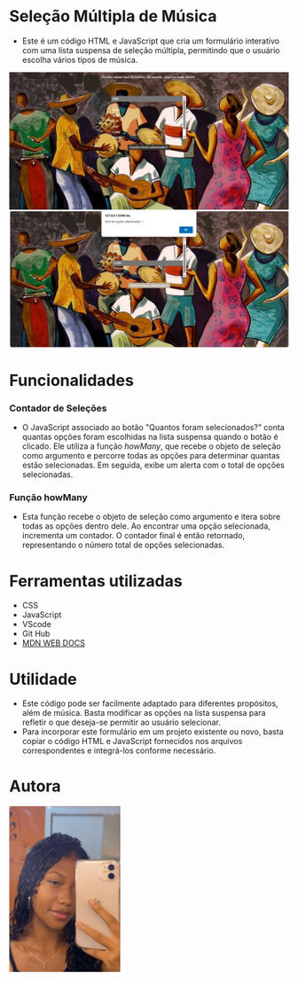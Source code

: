 # Seleção Múltipla de Música

* Este é um código HTML e JavaScript que cria um formulário interativo com uma lista suspensa de seleção múltipla, permitindo que o usuário escolha vários tipos de música.
<img src="tela inicial.jpeg">
<img src="telaa.jpeg">

# Funcionalidades
### Contador de Seleções
* O JavaScript associado ao botão "Quantos foram selecionados?" conta quantas opções foram escolhidas na lista suspensa quando o botão é clicado. Ele utiliza a função *howMany*, que recebe o objeto de seleção como argumento e percorre todas as opções para determinar quantas estão selecionadas. Em seguida, exibe um alerta com o total de opções selecionadas.
### Função howMany
* Esta função recebe o objeto de seleção como argumento e itera sobre todas as opções dentro dele. Ao encontrar uma opção selecionada, incrementa um contador. O contador final é então retornado, representando o número total de opções selecionadas.
# Ferramentas utilizadas
* CSS
* JavaScript 
* VScode 
* Git Hub 
* [MDN WEB DOCS](https://developer.mozilla.org/pt-BR/docs/Web/JavaScript/Guide/Control_flow_and_error_handling)
# Utilidade
* Este código pode ser facilmente adaptado para diferentes propósitos, além de música. Basta modificar as opções na lista suspensa para refletir o que deseja-se permitir ao usuário selecionar.
* Para incorporar este formulário em um projeto existente ou novo, basta copiar o código HTML e JavaScript fornecidos nos arquivos correspondentes e integrá-los conforme necessário.
# Autora
<img src="maria.jpg" width=200px>


